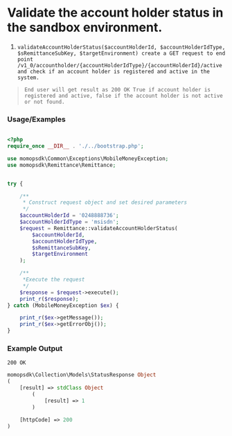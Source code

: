 # Validate the account holder status in the sandbox environment.

1. `validateAccountHolderStatus($accountHolderId, $accountHolderIdType, $sRemittanceSubKey, $targetEnvironment) create a GET request to end point /v1_0/accountholder/{accountHolderIdType}/{accountHolderId}/active and check if an account holder is registered and active in the system.`

> `End user will get result as 200 OK True if account holder is registered and active, false if the account holder is not active or not found.`

### Usage/Examples

```php

<?php
require_once __DIR__ . './../bootstrap.php';

use momopsdk\Common\Exceptions\MobileMoneyException;
use momopsdk\Remittance\Remittance;


try {

    /**
     * Construct request object and set desired parameters
     */
    $accountHolderId = '0248888736';
    $accountHolderIdType = 'msisdn';
    $request = Remittance::validateAccountHolderStatus(
        $accountHolderId,
        $accountHolderIdType,
        $sRemittanceSubKey,
        $targetEnvironment
    );

    /**
     *Execute the request
     */
    $response = $request->execute();
    print_r($response);
} catch (MobileMoneyException $ex) {

    print_r($ex->getMessage());
    print_r($ex->getErrorObj());
}

```
### Example Output
`200 OK`
```php
momopsdk\Collection\Models\StatusResponse Object
(
    [result] => stdClass Object
        (
            [result] => 1
        )

    [httpCode] => 200
)

```

